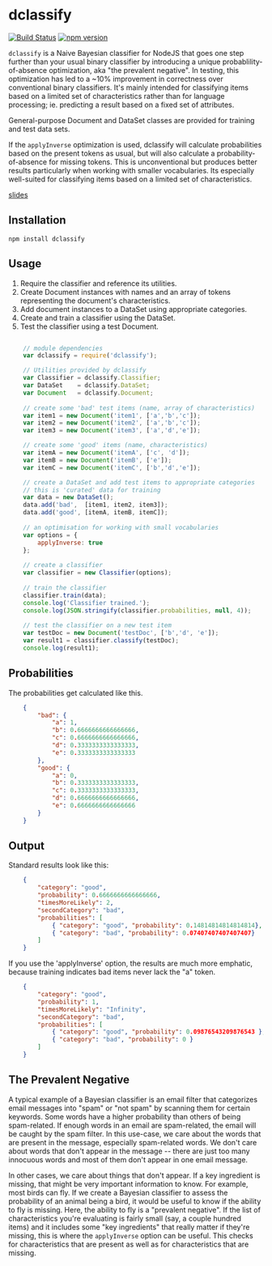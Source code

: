 dclassify
=========

[![Build Status](https://travis-ci.org/73rhodes/dclassify.svg?branch=master)](https://travis-ci.org/73rhodes/dclassify) [![npm version](https://badge.fury.io/js/dclassify.svg)](http://badge.fury.io/js/dclassify)

`dclassify` is a Naive Bayesian classifier for NodeJS that goes one step further than your
usual binary classifier by introducing a unique probablility-of-absence optimization, aka
"the prevalent negative". In testing, this optimization has led to a ~10% improvement in
correctness over conventional binary classifiers. It's mainly intended for classifying
items based on a limited set of characteristics rather than for language processing; ie.
predicting a result based on a fixed set of attributes.

General-purpose Document and DataSet classes are provided for training and test data sets.

If the `applyInverse` optimization is used, dclassify will calculate probabilities based on
the present tokens as usual, but will also calculate a probability-of-absence for missing
tokens. This is unconventional but produces better results particularly when working with
smaller vocabularies. Its especially well-suited for classifying items based on a limited
set of characteristics.

[slides](http://darrenderidder.github.io/talks/MachineLearning)

Installation
------------
`npm install dclassify`

Usage
-----
1. Require the classifier and reference its utilities.
1. Create Document instances with names and an array of tokens representing the document's characteristics.
1. Add document instances to a DataSet using appropriate categories.
1. Create and train a classifier using the DataSet.
1. Test the classifier using a test Document.

``` javascript

    // module dependencies
    var dclassify = require('dclassify');

    // Utilities provided by dclassify
    var Classifier = dclassify.Classifier;
    var DataSet    = dclassify.DataSet;
    var Document   = dclassify.Document;
    
    // create some 'bad' test items (name, array of characteristics)
    var item1 = new Document('item1', ['a','b','c']);
    var item2 = new Document('item2', ['a','b','c']);
    var item3 = new Document('item3', ['a','d','e']);

    // create some 'good' items (name, characteristics)
    var itemA = new Document('itemA', ['c', 'd']);
    var itemB = new Document('itemB', ['e']);
    var itemC = new Document('itemC', ['b','d','e']);

    // create a DataSet and add test items to appropriate categories
    // this is 'curated' data for training
    var data = new DataSet();
    data.add('bad',  [item1, item2, item3]);    
    data.add('good', [itemA, itemB, itemC]);
    
    // an optimisation for working with small vocabularies
    var options = {
        applyInverse: true
    };
    
    // create a classifier
    var classifier = new Classifier(options);
    
    // train the classifier
    classifier.train(data);
    console.log('Classifier trained.');
    console.log(JSON.stringify(classifier.probabilities, null, 4));
    
    // test the classifier on a new test item
    var testDoc = new Document('testDoc', ['b','d', 'e']);    
    var result1 = classifier.classify(testDoc);
    console.log(result1);
```

Probabilities
-------------

The probabilities get calculated like this.

``` json
    {
        "bad": {
            "a": 1,
            "b": 0.6666666666666666,
            "c": 0.6666666666666666,
            "d": 0.3333333333333333,
            "e": 0.3333333333333333
        },
        "good": {
            "a": 0,
            "b": 0.3333333333333333,
            "c": 0.3333333333333333,
            "d": 0.6666666666666666,
            "e": 0.6666666666666666
        }
    }
```

Output
------

Standard results look like this:

``` json
    {
        "category": "good",
        "probability": 0.6666666666666666,
        "timesMoreLikely": 2,
        "secondCategory": "bad",
        "probabilities": [
            { "category": "good", "probability": 0.14814814814814814},
            { "category": "bad", "probability": 0.07407407407407407}
        ]
    }
```

If you use the 'applyInverse' option, the results are much more emphatic, because training
indicates bad items never lack the "a" token.

``` json
    {
        "category": "good",
        "probability": 1,
        "timesMoreLikely": "Infinity",
        "secondCategory": "bad",
        "probabilities": [
            { "category": "good", "probability": 0.09876543209876543 },
            { "category": "bad", "probability": 0 }
        ]
    }
```

The Prevalent Negative
----------------------
A typical example of a Bayesian classifier is an email filter that categorizes email messages into "spam" or "not spam" by scanning them for certain keywords. Some words have a higher probability than others of being spam-related. If enough words in an email are spam-related, the email will be caught by the spam filter.  In this use-case, we care about the words that are present in the message, especially spam-related words.  We don't care about words that don't appear in the message -- there are just too many innocuous words and most of them don't appear in one email message.

In other cases, we care about things that don't appear. If a key ingredient is missing, that might be very important information to know.  For example, most birds can fly. If we create a Bayesian classifier to assess the probability of an animal being a bird, it would be useful to know if the ability to fly is missing. Here, the ability to fly is a "prevalent negative".  If the list of characteristics you're evaluating is fairly small (say, a couple hundred items) and it includes some "key ingredients" that really matter if they're missing, this is where the `applyInverse` option can be useful. This checks for characteristics that are present as well as for characteristics that are missing.
